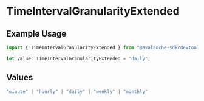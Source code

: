 # TimeIntervalGranularityExtended

## Example Usage

```typescript
import { TimeIntervalGranularityExtended } from "@avalanche-sdk/devtools/models/components";

let value: TimeIntervalGranularityExtended = "daily";
```

## Values

```typescript
"minute" | "hourly" | "daily" | "weekly" | "monthly"
```